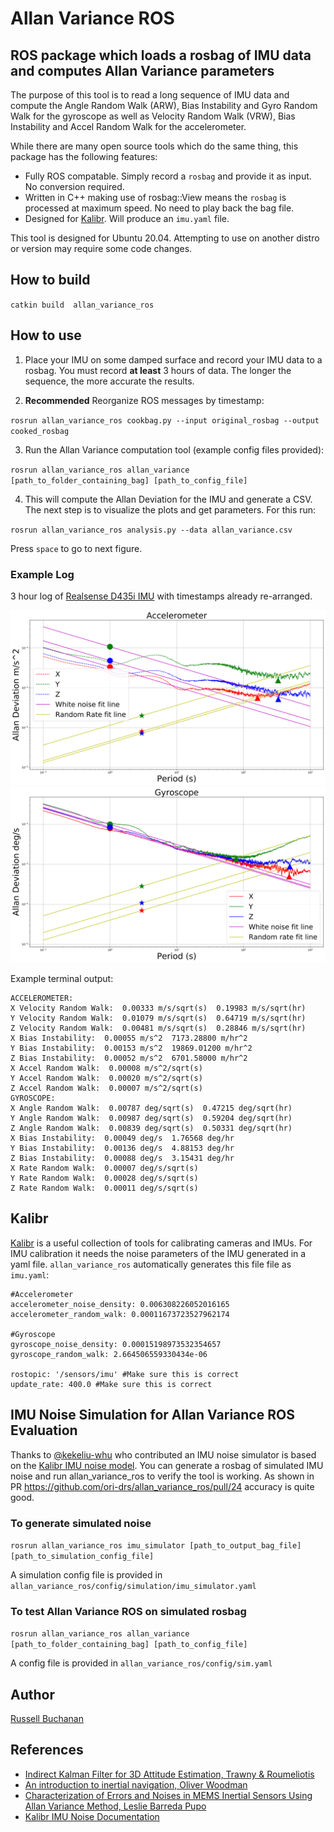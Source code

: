 # Allan Variance ROS
## ROS package which loads a rosbag of IMU data and computes Allan Variance parameters
The purpose of this tool is to read a long sequence of IMU data and compute the Angle Random Walk (ARW), Bias Instability and Gyro Random Walk for the gyroscope as well as Velocity Random Walk (VRW), Bias Instability and Accel Random Walk for the accelerometer.

While there are many open source tools which do the same thing, this package has the following features:

- Fully ROS compatable. Simply record a `rosbag` and provide it as input. No conversion required.
- Written in C++ making use of rosbag::View means the `rosbag` is processed at maximum speed. No need to play back the bag file.
- Designed for [Kalibr](https://github.com/ethz-asl/kalibr). Will produce an `imu.yaml` file.

This tool is designed for Ubuntu 20.04. Attempting to use on another distro or version may require some code changes.

## How to build

``catkin build  allan_variance_ros``

## How to use

1. Place your IMU on some damped surface and record your IMU data to a rosbag. You must record **at least** 3 hours of data. The longer the sequence, the more accurate the results.

2. **Recommended** Reorganize ROS messages by timestamp:

  ``rosrun allan_variance_ros cookbag.py --input original_rosbag --output cooked_rosbag``

3. Run the Allan Variance computation tool (example config files provided):

  ``rosrun allan_variance_ros allan_variance [path_to_folder_containing_bag] [path_to_config_file]``

4. This will compute the Allan Deviation for the IMU and generate a CSV. The next step is to visualize the plots and get parameters. For this run:

  ``rosrun allan_variance_ros analysis.py --data allan_variance.csv``

  Press `space` to go to next figure.



### Example Log

3 hour log of [Realsense D435i IMU](https://drive.google.com/file/d/1ovI2NvYR52Axt-KuRs5HjVk7-57ky72H/view?usp=sharing) with timestamps already re-arranged.

![Acceleration](/figs/realsense_acceleration.png)
![Gyroscope](/figs/realsense_gyro.png)

Example terminal output:

```
ACCELEROMETER:
X Velocity Random Walk:  0.00333 m/s/sqrt(s)  0.19983 m/s/sqrt(hr)
Y Velocity Random Walk:  0.01079 m/s/sqrt(s)  0.64719 m/s/sqrt(hr)
Z Velocity Random Walk:  0.00481 m/s/sqrt(s)  0.28846 m/s/sqrt(hr)
X Bias Instability:  0.00055 m/s^2  7173.28800 m/hr^2
Y Bias Instability:  0.00153 m/s^2  19869.01200 m/hr^2
Z Bias Instability:  0.00052 m/s^2  6701.58000 m/hr^2
X Accel Random Walk:  0.00008 m/s^2/sqrt(s)
Y Accel Random Walk:  0.00020 m/s^2/sqrt(s)
Z Accel Random Walk:  0.00007 m/s^2/sqrt(s)
GYROSCOPE:
X Angle Random Walk:  0.00787 deg/sqrt(s)  0.47215 deg/sqrt(hr)
Y Angle Random Walk:  0.00987 deg/sqrt(s)  0.59204 deg/sqrt(hr)
Z Angle Random Walk:  0.00839 deg/sqrt(s)  0.50331 deg/sqrt(hr)
X Bias Instability:  0.00049 deg/s  1.76568 deg/hr
Y Bias Instability:  0.00136 deg/s  4.88153 deg/hr
Z Bias Instability:  0.00088 deg/s  3.15431 deg/hr
X Rate Random Walk:  0.00007 deg/s/sqrt(s)
Y Rate Random Walk:  0.00028 deg/s/sqrt(s)
Z Rate Random Walk:  0.00011 deg/s/sqrt(s)

```

## Kalibr

[Kalibr](https://github.com/ethz-asl/kalibr) is a useful collection of tools for calibrating cameras and IMUs. For IMU calibration it needs the noise parameters of the IMU generated in a yaml file. `allan_variance_ros` automatically generates this file file as `imu.yaml`:

```
#Accelerometer
accelerometer_noise_density: 0.006308226052016165 
accelerometer_random_walk: 0.00011673723527962174 

#Gyroscope
gyroscope_noise_density: 0.00015198973532354657 
gyroscope_random_walk: 2.664506559330434e-06 

rostopic: '/sensors/imu' #Make sure this is correct
update_rate: 400.0 #Make sure this is correct

```
## IMU Noise Simulation for Allan Variance ROS Evaluation

Thanks to [@kekeliu-whu](https://github.com/kekeliu-whu) who contributed an IMU noise simulator is based on the [Kalibr IMU noise model](https://github.com/ethz-asl/kalibr/wiki/IMU-Noise-Model). You can generate a rosbag of simulated IMU noise and run allan_variance_ros to verify the tool is working.
As shown in PR https://github.com/ori-drs/allan_variance_ros/pull/24 accuracy is quite good.


### To generate simulated noise

`rosrun allan_variance_ros imu_simulator [path_to_output_bag_file] [path_to_simulation_config_file]`

A simulation config file is provided in `allan_variance_ros/config/simulation/imu_simulator.yaml`

### To test Allan Variance ROS on simulated rosbag

  ``rosrun allan_variance_ros allan_variance [path_to_folder_containing_bag] [path_to_config_file]``

A config file is provided in `allan_variance_ros/config/sim.yaml`


## Author

[Russell Buchanan](https://raabuchanan.com/)


## References

- [Indirect Kalman Filter for 3D Attitude Estimation, Trawny & Roumeliotis](http://mars.cs.umn.edu/tr/reports/Trawny05b.pdf)
- [An introduction to inertial navigation, Oliver Woodman](https://www.cl.cam.ac.uk/techreports/UCAM-CL-TR-696.pdf) 
- [Characterization of Errors and Noises in MEMS Inertial Sensors Using Allan Variance Method, Leslie Barreda Pupo](https://upcommons.upc.edu/bitstream/handle/2117/103849/MScLeslieB.pdf?sequence=1&isAllowed=y)
- [Kalibr IMU Noise Documentation](https://github.com/ethz-asl/kalibr/wiki/IMU-Noise-Model)
